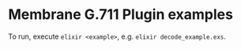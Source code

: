 # Membrane G.711 Plugin examples

To run, execute `elixir <example>`, e.g. `elixir decode_example.exs`.
